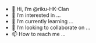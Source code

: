 - 👋 Hi, I’m @riku-HK-Clan
- 👀 I’m interested in ...
- 🌱 I’m currently learning ...
- 💞️ I’m looking to collaborate on ...
- 📫 How to reach me ...

<!---
riku-HK-Clan/riku-HK-Clan is a ✨ special ✨ repository because its `README.md` (this file) appears on your GitHub profile.
You can click the Preview link to take a look at your changes.
--->
